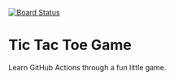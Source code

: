 [![Board Status](https://dev.azure.com/dmandola0725/bb341138-c57b-404a-b5cb-757d52189bae/56ba4765-faf5-47e1-9c06-728230cc9270/_apis/work/boardbadge/7c4de843-c1a6-4a07-9b25-ed03057c480a)](https://dev.azure.com/dmandola0725/bb341138-c57b-404a-b5cb-757d52189bae/_boards/board/t/56ba4765-faf5-47e1-9c06-728230cc9270/Microsoft.RequirementCategory)
# Tic Tac Toe Game

Learn GitHub Actions through a fun little game.
